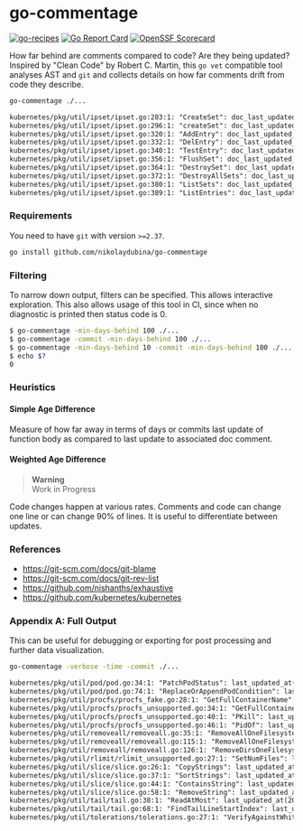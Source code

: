 # go-commentage

[![go-recipes](https://raw.githubusercontent.com/nikolaydubina/go-recipes/main/badge.svg?raw=true)](https://github.com/nikolaydubina/go-recipes)
[![Go Report Card](https://goreportcard.com/badge/github.com/nikolaydubina/go-commentage)](https://goreportcard.com/report/github.com/nikolaydubina/go-commentage)
[![OpenSSF Scorecard](https://api.securityscorecards.dev/projects/github.com/nikolaydubina/go-commentage/badge)](https://securityscorecards.dev/viewer/?uri=github.com/nikolaydubina/go-commentage)

How far behind are comments compared to code? Are they being updated?
Inspired by "Clean Code" by Robert C. Martin, this `go vet` compatible tool analyses AST and `git` and collects details on how far comments drift from code they describe.

```bash
go-commentage ./...
```

```txt
kubernetes/pkg/util/ipset/ipset.go:283:1: "CreateSet": doc_last_updated_behind_days(1336.83)
kubernetes/pkg/util/ipset/ipset.go:296:1: "createSet": doc_last_updated_behind_days(1603.17)
kubernetes/pkg/util/ipset/ipset.go:320:1: "AddEntry": doc_last_updated_behind_days(1578.10)
kubernetes/pkg/util/ipset/ipset.go:332:1: "DelEntry": doc_last_updated_behind_days(1578.10)
kubernetes/pkg/util/ipset/ipset.go:340:1: "TestEntry": doc_last_updated_behind_days(450.07)
kubernetes/pkg/util/ipset/ipset.go:356:1: "FlushSet": doc_last_updated_behind_days(0.00)
kubernetes/pkg/util/ipset/ipset.go:364:1: "DestroySet": doc_last_updated_behind_days(73.85)
kubernetes/pkg/util/ipset/ipset.go:372:1: "DestroyAllSets": doc_last_updated_behind_days(0.00)
kubernetes/pkg/util/ipset/ipset.go:380:1: "ListSets": doc_last_updated_behind_days(0.00)
kubernetes/pkg/util/ipset/ipset.go:389:1: "ListEntries": doc_last_updated_behind_days(0.00)
```

### Requirements

You need to have `git` with version `>=2.37`.

```bash
go install github.com/nikolaydubina/go-commentage
```

### Filtering

To narrow down output, filters can be specified.
This allows interactive exploration.
This also allows usage of this tool in CI, since when no diagnostic is printed then status code is 0.

```bash
$ go-commentage -min-days-behind 100 ./...
$ go-commentage -commit -min-days-behind 100 ./...
$ go-commentage -min-days-behind 10 -commit -min-days-behind 100 ./...
$ echo $?
0
```

### Heuristics

#### Simple Age Difference

Measure of how far away in terms of days or commits last update of function body as compared to last update to associated doc comment.

#### Weighted Age Difference

> **Warning**  
> Work in Progress

Code changes happen at various rates.
Comments and code can change one line or can change 90% of lines.
It is useful to differentiate between updates.

### References

* https://git-scm.com/docs/git-blame
* https://git-scm.com/docs/git-rev-list
* https://github.com/nishanths/exhaustive
* https://github.com/kubernetes/kubernetes

### Appendix A: Full Output

This can be useful for debugging or exporting for post processing and further data visualization.

```bash
go-commentage -verbose -time -commit ./...
```

```txt
kubernetes/pkg/util/pod/pod.go:34:1: "PatchPodStatus": last_updated_at(2022-08-02T13:58:08+08:00) doc_last_updated_at(2020-02-27T06:05:33+08:00) doc_last_updated_behind_days(887.33)last_commit(04fcbd721cd3) doc_last_commit(b2528654797e) doc_last_commit_behind(8786)
kubernetes/pkg/util/pod/pod.go:74:1: "ReplaceOrAppendPodCondition": last_updated_at(2022-11-07T18:57:56+08:00) doc_last_updated_at(2022-11-07T18:57:56+08:00) doc_last_updated_behind_days(0.00)last_commit(4e732e20d05e) doc_last_commit(4e732e20d05e) doc_last_commit_behind(0)
kubernetes/pkg/util/procfs/procfs_fake.go:28:1: "GetFullContainerName": last_updated_at(2015-11-14T07:47:25+08:00) doc_last_updated_at(2017-04-04T14:16:34+08:00) doc_last_updated_behind_days(-507.27)last_commit(fb576f30c838) doc_last_commit(932ece5cfd0f) doc_last_commit_behind(-10936)
kubernetes/pkg/util/procfs/procfs_unsupported.go:34:1: "GetFullContainerName": last_updated_at(2016-08-18T23:01:03+08:00) doc_last_updated_at(2016-08-17T07:34:14+08:00) doc_last_updated_behind_days(1.64)last_commit(5eef6b8d91a2) doc_last_commit(a2824bb7a337) doc_last_commit_behind(58)
kubernetes/pkg/util/procfs/procfs_unsupported.go:40:1: "PKill": last_updated_at(2016-08-18T23:01:03+08:00) doc_last_updated_at(2016-08-18T23:01:03+08:00) doc_last_updated_behind_days(0.00)last_commit(5eef6b8d91a2) doc_last_commit(5eef6b8d91a2) doc_last_commit_behind(0)
kubernetes/pkg/util/procfs/procfs_unsupported.go:46:1: "PidOf": last_updated_at(2016-08-18T23:01:03+08:00) doc_last_updated_at(2016-08-18T23:01:03+08:00) doc_last_updated_behind_days(0.00)last_commit(5eef6b8d91a2) doc_last_commit(5eef6b8d91a2) doc_last_commit_behind(0)
kubernetes/pkg/util/removeall/removeall.go:35:1: "RemoveAllOneFilesystemCommon": last_updated_at(2021-06-04T06:38:37+08:00) doc_last_updated_at(2021-06-04T06:38:37+08:00) doc_last_updated_behind_days(0.00)last_commit(484eb0182224) doc_last_commit(484eb0182224) doc_last_commit_behind(0)
kubernetes/pkg/util/removeall/removeall.go:115:1: "RemoveAllOneFilesystem": last_updated_at(2021-06-04T06:38:37+08:00) doc_last_updated_at(2021-06-16T00:40:17+08:00) doc_last_updated_behind_days(-11.75)last_commit(484eb0182224) doc_last_commit(01bb0f86b02b) doc_last_commit_behind(-1)
kubernetes/pkg/util/removeall/removeall.go:126:1: "RemoveDirsOneFilesystem": last_updated_at(2021-06-04T06:38:37+08:00) doc_last_updated_at(2021-06-16T00:40:17+08:00) doc_last_updated_behind_days(-11.75)last_commit(484eb0182224) doc_last_commit(01bb0f86b02b) doc_last_commit_behind(-1)
kubernetes/pkg/util/rlimit/rlimit_unsupported.go:27:1: "SetNumFiles": last_updated_at(2020-02-25T13:58:28+08:00) doc_last_updated_at(2020-02-25T13:58:28+08:00) doc_last_updated_behind_days(0.00)last_commit(4936cd476bf3) doc_last_commit(4936cd476bf3) doc_last_commit_behind(0)
kubernetes/pkg/util/slice/slice.go:26:1: "CopyStrings": last_updated_at(2017-06-23T11:41:18+08:00) doc_last_updated_at(2015-01-23T06:12:37+08:00) doc_last_updated_behind_days(882.23)last_commit(f98bc7d45435) doc_last_commit(f7e3cb12a6e7) doc_last_commit_behind(19409)
kubernetes/pkg/util/slice/slice.go:37:1: "SortStrings": last_updated_at(2015-01-23T06:12:37+08:00) doc_last_updated_at(2015-01-23T06:12:37+08:00) doc_last_updated_behind_days(0.00)last_commit(f7e3cb12a6e7) doc_last_commit(f7e3cb12a6e7) doc_last_commit_behind(0)
kubernetes/pkg/util/slice/slice.go:44:1: "ContainsString": last_updated_at(2017-04-07T08:14:16+08:00) doc_last_updated_at(2017-04-07T08:14:16+08:00) doc_last_updated_behind_days(0.00)last_commit(151770c8fde9) doc_last_commit(151770c8fde9) doc_last_commit_behind(0)
kubernetes/pkg/util/slice/slice.go:58:1: "RemoveString": last_updated_at(2017-11-23T23:00:35+08:00) doc_last_updated_at(2017-11-23T23:00:35+08:00) doc_last_updated_behind_days(0.00)last_commit(e1312f2c00ed) doc_last_commit(e1312f2c00ed) doc_last_commit_behind(0)
kubernetes/pkg/util/tail/tail.go:38:1: "ReadAtMost": last_updated_at(2022-10-20T15:13:28+08:00) doc_last_updated_at(2016-12-08T04:56:06+08:00) doc_last_updated_behind_days(2142.43)last_commit(cc90e819bce9) doc_last_commit(2bb2604f0b0d) doc_last_commit_behind(29079)
kubernetes/pkg/util/tail/tail.go:68:1: "FindTailLineStartIndex": last_updated_at(2018-02-11T11:02:23+08:00) doc_last_updated_at(2016-12-08T04:56:06+08:00) doc_last_updated_behind_days(430.25)last_commit(7cfb94cbc576) doc_last_commit(2bb2604f0b0d) doc_last_commit_behind(8120)
kubernetes/pkg/util/tolerations/tolerations.go:27:1: "VerifyAgainstWhitelist": last_updated_at(2019-08-21T09:21:57+08:00) doc_last_updated_at(2017-02-28T02:34:46+08:00) doc_last_updated_behind_days(904.28)last_commit(5a50b3f4a2a2) doc_last_commit(af5379485411) doc_last_commit_behind(15293)
```
